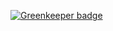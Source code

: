 
[![Greenkeeper badge](https://badges.greenkeeper.io/ukmadlz/all-the-small-things.svg)](https://greenkeeper.io/)
